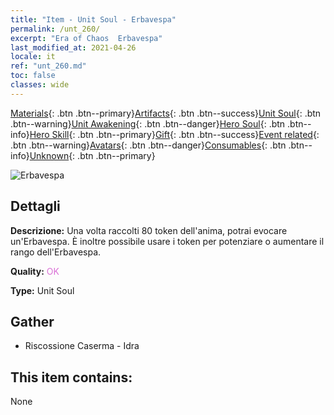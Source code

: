 ```yaml
---
title: "Item - Unit Soul - Erbavespa"
permalink: /unt_260/
excerpt: "Era of Chaos  Erbavespa"
last_modified_at: 2021-04-26
locale: it
ref: "unt_260.md"
toc: false
classes: wide
---
```

 [Materials](/ItemsIT/){: .btn .btn--primary}[Artifacts](/ItemsIT/Artifacts/){: .btn .btn--success}[Unit Soul](/ItemsIT/UnitSoul/){: .btn .btn--warning}[Unit Awakening](/ItemsIT/UnitAwakening/){: .btn .btn--danger}[Hero Soul](/ItemsIT/HeroSoul/){: .btn .btn--info}[Hero Skill](/ItemsIT/HeroSkill/){: .btn .btn--primary}[Gift](/ItemsIT/Gift/){: .btn .btn--success}[Event related](/ItemsIT/Events/){: .btn .btn--warning}[Avatars](/ItemsIT/Avatars/){: .btn .btn--danger}[Consumables](/ItemsIT/Consumables/){: .btn .btn--info}[Unknown](/ItemsIT/Unknown/){: .btn .btn--primary}

 ![Erbavespa](/images/u/ti_dufengcao.jpg)

## Dettagli
 **Descrizione:** Una volta raccolti 80 token dell'anima, potrai evocare un'Erbavespa. È inoltre possibile usare i token per potenziare o aumentare il rango dell'Erbavespa.

 **Quality:** <span style="color: #DA70D6">OK</span>

 **Type:** Unit Soul

## Gather

*    Riscossione Caserma - Idra 

## This item contains:

  None

